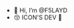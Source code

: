 - 👋 Hi, I’m @F5LAYD
- 😚 ICON'S DEV 🤪

<!---
F5LAYD/F5LAYD is a ✨ special ✨ repository because its `README.md` (this file) appears on your GitHub profile.
You can click the Preview link to take a look at your changes.
--->
